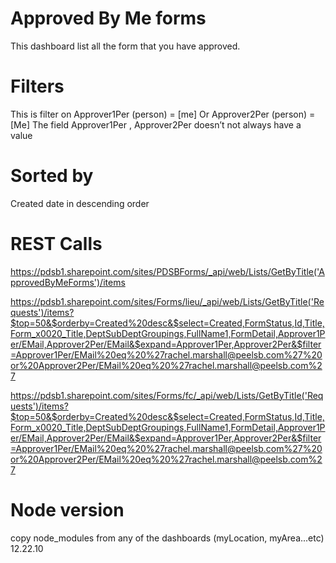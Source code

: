 # Approved By Me forms
This dashboard list all the form that you have approved.

# Filters
This is filter on Approver1Per (person) = [me] Or Approver2Per (person) = [Me]
The field Approver1Per , Approver2Per doesn’t not always have a value

# Sorted by
Created date in descending order

# REST Calls
https://pdsb1.sharepoint.com/sites/PDSBForms/_api/web/Lists/GetByTitle('ApprovedByMeForms')/items

https://pdsb1.sharepoint.com/sites/Forms/lieu/_api/web/Lists/GetByTitle('Requests')/items?$top=50&$orderby=Created%20desc&$select=Created,FormStatus,Id,Title,Form_x0020_Title,DeptSubDeptGroupings,FullName1,FormDetail,Approver1Per/EMail,Approver2Per/EMail&$expand=Approver1Per,Approver2Per&$filter=Approver1Per/EMail%20eq%20%27rachel.marshall@peelsb.com%27%20or%20Approver2Per/EMail%20eq%20%27rachel.marshall@peelsb.com%27

https://pdsb1.sharepoint.com/sites/Forms/fc/_api/web/Lists/GetByTitle('Requests')/items?$top=50&$orderby=Created%20desc&$select=Created,FormStatus,Id,Title,Form_x0020_Title,DeptSubDeptGroupings,FullName1,FormDetail,Approver1Per/EMail,Approver2Per/EMail&$expand=Approver1Per,Approver2Per&$filter=Approver1Per/EMail%20eq%20%27rachel.marshall@peelsb.com%27%20or%20Approver2Per/EMail%20eq%20%27rachel.marshall@peelsb.com%27

# Node version
copy node_modules from any of the dashboards (myLocation, myArea...etc)
12.22.10